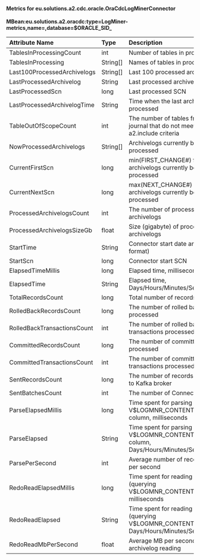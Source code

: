 #### Metrics for eu.solutions.a2.cdc.oracle.OraCdcLogMinerConnector

**MBean:eu.solutions.a2.oracdc:type=LogMiner-metrics,name=<Connector-Name>,database=$ORACLE_SID_<hostname>**

|Attribute Name              |Type     |Description                                                                                 |
|:---------------------------|:--------|:-------------------------------------------------------------------------------------------|
|TablesInProcessingCount     |int      |Number of tables in processing                                                              |
|TablesInProcessing          |String[] |Names of tables in processing                                                               |
|Last100ProcessedArchivelogs |String[] |Last 100 processed archivelogs                                                              |
|LastProcessedArchivelog     |String   |Last processed archivelog                                                                   |
|LastProcessedScn            |long     |Last processed SCN                                                                          |
|LastProcessedArchivelogTime |String   |Time when the last archivelog was processed                                                 |
|TableOutOfScopeCount        |int      |The number of tables from the journal that do not meet the a2.include criteria              |
|NowProcessedArchivelogs     |String[] |Archivelogs currently being processed                                                       |
|CurrentFirstScn             |long     |min(FIRST_CHANGE#) for archivelogs currently being processed                                |
|CurrentNextScn              |long     |max(NEXT_CHANGE#) for archivelogs currently being processed                                 |
|ProcessedArchivelogsCount   |int      |The number of processed archivelogs                                                         |
|ProcessedArchivelogsSizeGb  |float    |Size (gigabyte) of processed archivelogs                                                    |
|StartTime                   |String   |Connector start date and time (ISO format)                                                  |
|StartScn                    |long     |Connector start SCN                                                                         |
|ElapsedTimeMillis           |long     |Elapsed time, milliseconds                                                                  |
|ElapsedTime                 |String   |Elapsed time, Days/Hours/Minutes/Seconds                                                    |
|TotalRecordsCount           |long     |Total number of records processed                                                           |
|RolledBackRecordsCount      |long     |The number of rolled back records processed                                                 |
|RolledBackTransactionsCount |int      |The number of rolled back transactions processed                                            |
|CommittedRecordsCount       |long     |The number of committed records processed                                                   |
|CommittedTransactionsCount  |int      |The number of committed transactions processed                                              |
|SentRecordsCount            |long     |The number of records already sent to Kafka broker                                          |
|SentBatchesCount            |int      |The number of Connector poll() call                                                         |
|ParseElapsedMillis          |long     |Time spent for parsing V$LOGMNR_CONTENTS.SQL_REDO column, milliseconds                      |
|ParseElapsed                |String   |Time spent for parsing V$LOGMNR_CONTENTS.SQL_REDO column, Days/Hours/Minutes/Seconds        |
|ParsePerSecond              |int      |Average number of records parsed per second                                                 |
|RedoReadElapsedMillis       |long     |Time spent for reading archivelogs (querying V$LOGMNR_CONTENTS), milliseconds               |
|RedoReadElapsed             |String   |Time spent for reading archivelogs (querying V$LOGMNR_CONTENTS), Days/Hours/Minutes/Seconds |
|RedoReadMbPerSecond         |float    |Average MB per second of archivelog reading                                                 |
